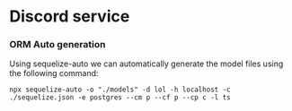 # Discord service

### ORM Auto generation

Using sequelize-auto we can automatically generate the model files using the following command:

`npx sequelize-auto -o "./models" -d lol -h localhost -c ./sequelize.json -e postgres --cm p --cf p --cp c -l ts`
